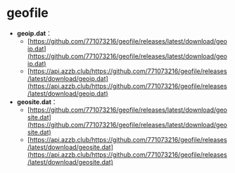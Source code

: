 # geofile
- **geoip.dat**：
  - [https://github.com/771073216/geofile/releases/latest/download/geoip.dat](https://github.com/771073216/geofile/releases/latest/download/geoip.dat)
  - [https://api.azzb.club/https://github.com/771073216/geofile/releases/latest/download/geoip.dat](https://api.azzb.club/https://github.com/771073216/geofile/releases/latest/download/geoip.dat)
- **geosite.dat**：
  - [https://github.com/771073216/geofile/releases/latest/download/geosite.dat](https://github.com/771073216/geofile/releases/latest/download/geosite.dat)
  - [https://api.azzb.club/https://github.com/771073216/geofile/releases/latest/download/geosite.dat](https://api.azzb.club/https://github.com/771073216/geofile/releases/latest/download/geosite.dat)
